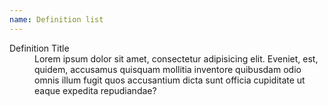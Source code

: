 ```yaml
---
name: Definition list
---
```

<dl>
  <dt>Definition Title</dt>
  <dd>Lorem ipsum dolor sit amet, consectetur adipisicing elit. Eveniet, est, quidem, accusamus quisquam mollitia inventore quibusdam odio omnis illum fugit quos accusantium dicta sunt officia cupiditate ut eaque expedita repudiandae?</dd>
</dl>